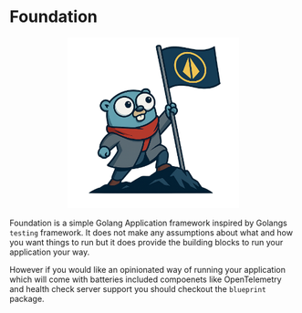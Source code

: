 # Foundation

<p align="center">
  <img src="logo.png" alt="Foundation Gopher Mascot" width="300"/>
</p>

Foundation is a simple Golang Application framework inspired by Golangs `testing` framework. It does not make any assumptions about what and how you want things to run but it does provide the building blocks to run your application your way.

However if you would like an opinionated way of running your application which will come with batteries included compoenets like OpenTelemetry and health check server support you should checkout the `blueprint` package.

